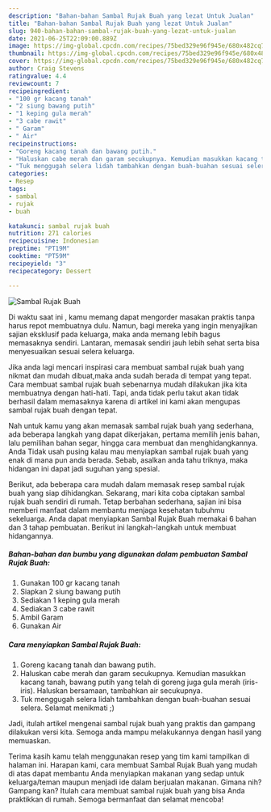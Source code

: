 ```yaml
---
description: "Bahan-bahan Sambal Rujak Buah yang lezat Untuk Jualan"
title: "Bahan-bahan Sambal Rujak Buah yang lezat Untuk Jualan"
slug: 940-bahan-bahan-sambal-rujak-buah-yang-lezat-untuk-jualan
date: 2021-06-25T22:09:00.889Z
image: https://img-global.cpcdn.com/recipes/75bed329e96f945e/680x482cq70/sambal-rujak-buah-foto-resep-utama.jpg
thumbnail: https://img-global.cpcdn.com/recipes/75bed329e96f945e/680x482cq70/sambal-rujak-buah-foto-resep-utama.jpg
cover: https://img-global.cpcdn.com/recipes/75bed329e96f945e/680x482cq70/sambal-rujak-buah-foto-resep-utama.jpg
author: Craig Stevens
ratingvalue: 4.4
reviewcount: 7
recipeingredient:
- "100 gr kacang tanah"
- "2 siung bawang putih"
- "1 keping gula merah"
- "3 cabe rawit"
- " Garam"
- " Air"
recipeinstructions:
- "Goreng kacang tanah dan bawang putih."
- "Haluskan cabe merah dan garam secukupnya. Kemudian masukkan kacang tanah, bawang putih yang telah di goreng juga gula merah (iris-iris). Haluskan bersamaan, tambahkan air secukupnya."
- "Tuk menggugah selera lidah tambahkan dengan buah-buahan sesuai selera. Selamat menikmati ;)"
categories:
- Resep
tags:
- sambal
- rujak
- buah

katakunci: sambal rujak buah 
nutrition: 271 calories
recipecuisine: Indonesian
preptime: "PT19M"
cooktime: "PT59M"
recipeyield: "3"
recipecategory: Dessert

---
```



![Sambal Rujak Buah](https://img-global.cpcdn.com/recipes/75bed329e96f945e/680x482cq70/sambal-rujak-buah-foto-resep-utama.jpg)

Di waktu  saat ini , kamu memang dapat mengorder masakan praktis tanpa harus repot membuatnya dulu. Namun, bagi mereka yang ingin menyajikan sajian eksklusif pada keluarga, maka anda memang lebih bagus memasaknya sendiri. Lantaran, memasak sendiri jauh lebih sehat serta bisa menyesuaikan sesuai selera keluarga.

Jika anda lagi mencari inspirasi cara membuat sambal rujak buah yang nikmat dan mudah dibuat,maka anda sudah berada di tempat yang tepat. Cara membuat sambal rujak buah  sebenarnya mudah dilakukan jika kita membuatnya dengan hati-hati. Tapi, anda tidak perlu takut akan tidak berhasil dalam memasaknya 
karena di artikel ini kami akan mengupas sambal rujak buah dengan tepat.  



Nah untuk kamu yang akan memasak sambal rujak buah yang sederhana, ada beberapa langkah yang dapat dikerjakan, pertama memilih jenis bahan, lalu pemilihan bahan segar, hingga cara membuat dan menghidangkannya. Anda Tidak usah pusing kalau mau menyiapkan sambal rujak buah yang enak di mana pun anda berada. Sebab, asalkan anda  tahu triknya, maka hidangan ini dapat jadi suguhan yang spesial.

Berikut, ada beberapa cara mudah dalam memasak resep sambal rujak buah yang siap dihidangkan. Sekarang, mari kita coba ciptakan sambal rujak buah sendiri di rumah. Tetap berbahan sederhana, sajian ini bisa memberi manfaat dalam membantu menjaga kesehatan tubuhmu sekeluarga. Anda dapat menyiapkan Sambal Rujak Buah memakai 6 bahan dan 3 tahap pembuatan. Berikut ini langkah-langkah untuk membuat hidangannya.

<!--inarticleads1-->

##### Bahan-bahan dan bumbu yang digunakan dalam pembuatan Sambal Rujak Buah:

1. Gunakan 100 gr kacang tanah
1. Siapkan 2 siung bawang putih
1. Sediakan 1 keping gula merah
1. Sediakan 3 cabe rawit
1. Ambil  Garam
1. Gunakan  Air




<!--inarticleads2-->

##### Cara menyiapkan Sambal Rujak Buah:

1. Goreng kacang tanah dan bawang putih.
1. Haluskan cabe merah dan garam secukupnya. Kemudian masukkan kacang tanah, bawang putih yang telah di goreng juga gula merah (iris-iris). Haluskan bersamaan, tambahkan air secukupnya.
1. Tuk menggugah selera lidah tambahkan dengan buah-buahan sesuai selera. Selamat menikmati ;)




Jadi, itulah artikel mengenai  sambal rujak buah  yang praktis dan gampang dilakukan versi kita. Semoga anda mampu melakukannya dengan hasil yang memuaskan. 

Terima kasih kamu telah menggunakan resep yang tim kami tampilkan di halaman ini. Harapan kami, cara membuat  Sambal Rujak Buah yang mudah di atas dapat membantu Anda menyiapkan makanan yang sedap untuk keluarga/teman maupun menjadi ide dalam berjualan makanan. Gimana nih? Gampang kan? Itulah cara membuat sambal rujak buah yang bisa Anda praktikkan di rumah. Semoga bermanfaat dan selamat mencoba!

